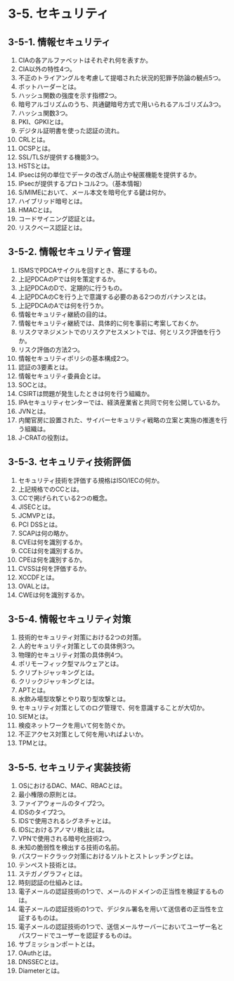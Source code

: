 # 3-5. セキュリティ

## 3-5-1. 情報セキュリティ

1. CIAの各アルファベットはそれぞれ何を表すか。
2. CIA以外の特性4つ。
3. 不正のトライアングルを考慮して提唱された状況的犯罪予防論の観点5つ。
4. ボットハーダーとは。
5. ハッシュ関数の強度を示す指標2つ。
6. 暗号アルゴリズムのうち、共通鍵暗号方式で用いられるアルゴリズム3つ。
7. ハッシュ関数3つ。
8. PKI、GPKIとは。
9. デジタル証明書を使った認証の流れ。
10. CRLとは。
11. OCSPとは。
12. SSL/TLSが提供する機能3つ。
12. HSTSとは。
12. IPsecは何の単位でデータの改ざん防止や秘匿機能を提供するか。
12. IPsecが提供するプロトコル2つ。（基本情報）
12. S/MIMEにおいて、メール本文を暗号化する鍵は何か。
12. ハイブリッド暗号とは。
12. HMACとは。
12. コードサイニング認証とは。
12. リスクベース認証とは。

## 3-5-2. 情報セキュリティ管理

1. ISMSでPDCAサイクルを回すとき、基にするもの。
2. 上記PDCAのPでは何を策定するか。
3. 上記PDCAのDで、定期的に行うもの。
4. 上記PDCAのCを行う上で意識する必要のある2つのガバナンスとは。
5. 上記PDCAのAでは何を行うか。
6. 情報セキュリティ継続の目的は。
7. 情報セキュリティ継続では、具体的に何を事前に考案しておくか。
8. リスクマネジメントでのリスクアセスメントでは、何とリスク評価を行うか。
9. リスク評価の方法2つ。
10. 情報セキュリティポリシの基本構成2つ。
11. 認証の3要素とは。
12. 情報セキュリティ委員会とは。
13. SOCとは。
14. CSIRTは問題が発生したときは何を行う組織か。
15. IPAセキュリティセンターでは、経済産業省と共同で何を公開しているか。
16. JVNとは。
17. 内閣官房に設置された、サイバーセキュリティ戦略の立案と実施の推進を行う組織は。
18. J-CRATの役割は。

## 3-5-3. セキュリティ技術評価

1. セキュリティ技術を評価する規格はISO/IECの何か。
2. 上記規格でのCCとは。
3. CCで掲げられている2つの概念。
4. JISECとは。
5. JCMVPとは。
6. PCI DSSとは。
7. SCAPは何の略か。
8. CVEは何を識別するか。
9. CCEは何を識別するか。
10. CPEは何を識別するか。
11. CVSSは何を評価するか。
12. XCCDFとは。
13. OVALとは。
14. CWEは何を識別するか。

## 3-5-4. 情報セキュリティ対策

1. 技術的セキュリティ対策における2つの対策。
2. 人的セキュリティ対策としての具体例3つ。
3. 物理的セキュリティ対策の具体例4つ。
4. ポリモーフィック型マルウェアとは。
5. クリプトジャッキングとは。
6. クリックジャッキングとは。
7. APTとは。
8. 水飲み場型攻撃とやり取り型攻撃とは。
9. セキュリティ対策としてのログ管理で、何を意識することが大切か。
10. SIEMとは。
11. 検疫ネットワークを用いて何を防ぐか。
12. 不正アクセス対策として何を用いればよいか。
13. TPMとは。

## 3-5-5. セキュリティ実装技術

1. OSにおけるDAC、MAC、RBACとは。
2. 最小権限の原則とは。
3. ファイアウォールのタイプ2つ。
4. IDSのタイプ2つ。
5. IDSで使用されるシグネチャとは。
6. IDSにおけるアノマリ検出とは。
7. VPNで使用される暗号化技術2つ。
8. 未知の脆弱性を検出する技術の名前。
9. パスワードクラック対策におけるソルトとストレッチングとは。
10. テンペスト技術とは。
11. ステガノグラフィとは。
12. 時刻認証の仕組みとは。
13. 電子メールの認証技術の1つで、メールのドメインの正当性を検証するものは。
14. 電子メールの認証技術の1つで、デジタル署名を用いて送信者の正当性を立証するものは。
15. 電子メールの認証技術の1つで、送信メールサーバーにおいてユーザー名とパスワードでユーザーを認証するものは。
16. サブミッションポートとは。
17. OAuthとは。
18. DNSSECとは。
19. Diameterとは。
